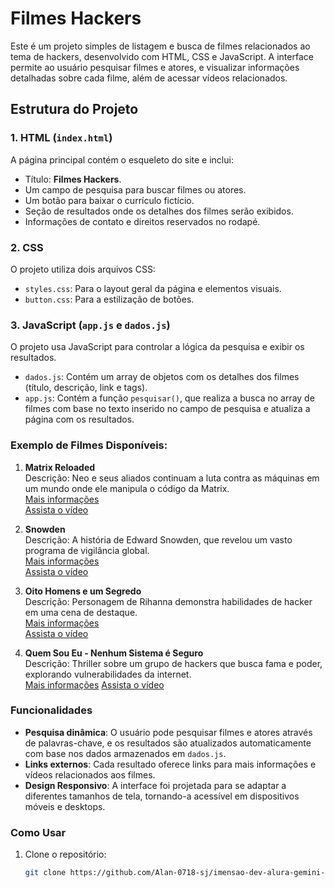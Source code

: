 # Filmes Hackers

Este é um projeto simples de listagem e busca de filmes relacionados ao tema de hackers, desenvolvido com HTML, CSS e JavaScript. A interface permite ao usuário pesquisar filmes e atores, e visualizar informações detalhadas sobre cada filme, além de acessar vídeos relacionados.

## Estrutura do Projeto

### 1. HTML (`index.html`)
A página principal contém o esqueleto do site e inclui:

- Título: **Filmes Hackers**.
- Um campo de pesquisa para buscar filmes ou atores.
- Um botão para baixar o currículo fictício.
- Seção de resultados onde os detalhes dos filmes serão exibidos.
- Informações de contato e direitos reservados no rodapé.

### 2. CSS
O projeto utiliza dois arquivos CSS:

- `styles.css`: Para o layout geral da página e elementos visuais.
- `button.css`: Para a estilização de botões.

### 3. JavaScript (`app.js` e `dados.js`)
O projeto usa JavaScript para controlar a lógica da pesquisa e exibir os resultados.

- `dados.js`: Contém um array de objetos com os detalhes dos filmes (título, descrição, link e tags).
- `app.js`: Contém a função `pesquisar()`, que realiza a busca no array de filmes com base no texto inserido no campo de pesquisa e atualiza a página com os resultados.

### Exemplo de Filmes Disponíveis:

1. **Matrix Reloaded**  
   Descrição: Neo e seus aliados continuam a luta contra as máquinas em um mundo onde ele manipula o código da Matrix.  
   [Mais informações](http://en.wikipedia.org/wiki/The_Matrix_Reloaded)  
   [Assista o vídeo](https://www.youtube.com/watch?v=0PxTAn4g20U)

2. **Snowden**  
   Descrição: A história de Edward Snowden, que revelou um vasto programa de vigilância global.  
   [Mais informações](https://en.wikipedia.org/wiki/Snowden_(film))  
   [Assista o vídeo](https://www.youtube.com/watch?v=QlSAiI3xMh4)

3. **Oito Homens e um Segredo**  
   Descrição: Personagem de Rihanna demonstra habilidades de hacker em uma cena de destaque.  
   [Mais informações](https://en.wikipedia.org/wiki/Ocean%27s_8)  
   [Assista o vídeo](https://www.youtube.com/watch?v=n5LoVcVsiSQ)

4. **Quem Sou Eu - Nenhum Sistema é Seguro**  
   Descrição: Thriller sobre um grupo de hackers que busca fama e poder, explorando vulnerabilidades da internet.  
   [Mais informações](https://en.wikipedia.org/wiki/Who_Am_I_(2014_film))  
   [Assista o vídeo](https://www.youtube.com/watch?v=5vnjheCqRIs)

### Funcionalidades

- **Pesquisa dinâmica**: O usuário pode pesquisar filmes e atores através de palavras-chave, e os resultados são atualizados automaticamente com base nos dados armazenados em `dados.js`.
- **Links externos**: Cada resultado oferece links para mais informações e vídeos relacionados aos filmes.
- **Design Responsivo**: A interface foi projetada para se adaptar a diferentes tamanhos de tela, tornando-a acessível em dispositivos móveis e desktops.

### Como Usar

1. Clone o repositório:
   ```bash
   git clone https://github.com/Alan-0718-sj/imensao-dev-alura-gemini-filmes-hackers.git
